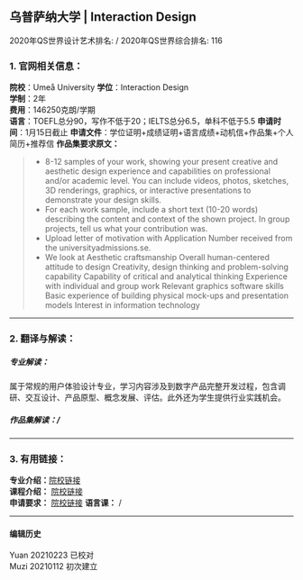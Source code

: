 ## 乌普萨纳大学 | Interaction Design

2020年QS世界设计艺术排名: /
2020年QS世界综合排名: 116  

### 1. 官网相关信息：

**院校**：Umeå University
**学位**：Interaction Design  
**学制**：2年  
**费用**：146250克朗/学期  
**语言**：TOEFL总分90，写作不低于20；IELTS总分6.5，单科不低于5.5
**申请时间**：1月15日截止
**申请文件**：学位证明+成绩证明+语言成绩+动机信+作品集+个人简历+推荐信
**作品集要求原文：**
> - 8-12 samples of your work, showing your present creative and aesthetic design experience and capabilities on professional and/or academic level. You can include videos, photos, sketches, 3D renderings, graphics, or interactive presentations to demonstrate your design skills.
> - For each work sample, include a short text (10-20 words) describing the content and context of the shown project. In group projects, tell us what your contribution was.
> - Upload letter of motivation with Application Number received from the universityadmissions.se.
> - We look at
Aesthetic craftsmanship
Overall human-centered attitude to design
Creativity, design thinking and problem-solving capability
Capability of critical and analytical thinking
Experience with individual and group work
Relevant graphics software skills
Basic experience of building physical mock-ups and presentation models
Interest in information technology


---

### 2. 翻译与解读：

##### 专业解读：
属于常规的用户体验设计专业，学习内容涉及到数字产品完整开发过程，包含调研、交互设计、产品原型、概念发展、评估。此外还为学生提供行业实践机会。

##### 作品集解读：/

---

### 3. 有用链接：

**专业介绍：**[院校链接](https://www.umu.se/en/education/master/masters-programme-in-interaction-design/)  
**课程介绍：** [院校链接](https://www.umu.se/en/education/master/masters-programme-in-interaction-design/)  
**申请要求：** [院校链接](https://www.umu.se/en/education/master/masters-programme-in-interaction-design/)
**语言课：** /

---


#### 编辑历史
Yuan 20210223 已校对  
Muzi 20210112 初次建立
